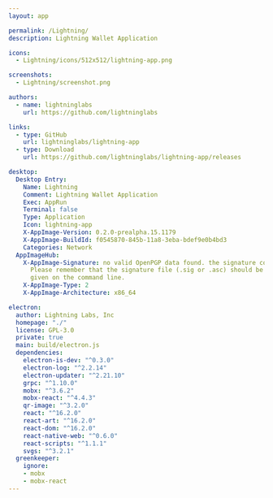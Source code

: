```yaml
---
layout: app

permalink: /Lightning/
description: Lightning Wallet Application

icons:
  - Lightning/icons/512x512/lightning-app.png

screenshots:
  - Lightning/screenshot.png

authors:
  - name: lightninglabs
    url: https://github.com/lightninglabs

links:
  - type: GitHub
    url: lightninglabs/lightning-app
  - type: Download
    url: https://github.com/lightninglabs/lightning-app/releases

desktop:
  Desktop Entry:
    Name: Lightning
    Comment: Lightning Wallet Application
    Exec: AppRun
    Terminal: false
    Type: Application
    Icon: lightning-app
    X-AppImage-Version: 0.2.0-prealpha.15.1179
    X-AppImage-BuildId: f0545870-845b-11a8-3eba-bdef9e0b4bd3
    Categories: Network
  AppImageHub:
    X-AppImage-Signature: no valid OpenPGP data found. the signature could not be verified.
      Please remember that the signature file (.sig or .asc) should be the first file
      given on the command line.
    X-AppImage-Type: 2
    X-AppImage-Architecture: x86_64

electron:
  author: Lightning Labs, Inc
  homepage: "./"
  license: GPL-3.0
  private: true
  main: build/electron.js
  dependencies:
    electron-is-dev: "^0.3.0"
    electron-log: "^2.2.14"
    electron-updater: "^2.21.10"
    grpc: "^1.10.0"
    mobx: "^3.6.2"
    mobx-react: "^4.4.3"
    qr-image: "^3.2.0"
    react: "^16.2.0"
    react-art: "^16.2.0"
    react-dom: "^16.2.0"
    react-native-web: "^0.6.0"
    react-scripts: "^1.1.1"
    svgs: "^3.2.1"
  greenkeeper:
    ignore:
    - mobx
    - mobx-react
---
```


